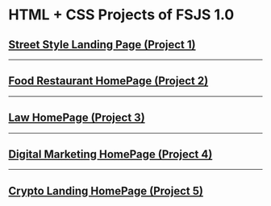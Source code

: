 # HTML + CSS Projects of FSJS 1.0

## [Street Style Landing Page (Project 1)](https://github.com/yashPundhir/Street_Style_Landing_Page)

---

## [Food Restaurant HomePage (Project 2)](https://github.com/yashPundhir/Food_Restaurant_HomePage)

---

## [Law HomePage (Project 3)](https://github.com/yashPundhir/Law_HomePage)

---

## [Digital Marketing HomePage (Project 4)](https://github.com/yashPundhir/Digital_Marketing_HomePage)

---

## [Crypto Landing HomePage (Project 5)](https://github.com/yashPundhir/Crypto_Landing_Page)
